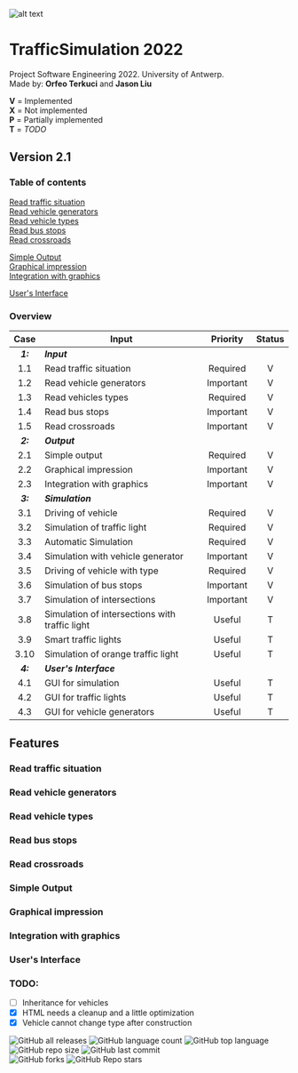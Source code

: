 ![alt text](https://upload.wikimedia.org/wikipedia/commons/e/e3/Universiteit_Antwerpen_logo.svg)
# TrafficSimulation 2022
Project Software Engineering 2022. University of Antwerp.  
Made by: **Orfeo Terkuci** and **Jason Liu**

**V** = Implemented   
**X** = Not implemented  
**P** = Partially implemented  
**T** = _TODO_

## Version 2.1

### Table of contents

[Read traffic situation](https://github.com/OrfeoTerkuci/TrafficSimulation2022#read-traffic-situation)  
[Read vehicle generators](https://github.com/OrfeoTerkuci/TrafficSimulation2022#read-vehicle-generators)  
[Read vehicle types](https://github.com/OrfeoTerkuci/TrafficSimulation2022#read-vehicle-types)  
[Read bus stops](https://github.com/OrfeoTerkuci/TrafficSimulation2022#read-bus-stops)  
[Read crossroads](https://github.com/OrfeoTerkuci/TrafficSimulation2022#read-crossroads)  

[Simple Output](https://github.com/OrfeoTerkuci/TrafficSimulation2022#simple-output)  
[Graphical impression](https://github.com/OrfeoTerkuci/TrafficSimulation2022#graphical-impression)  
[Integration with graphics](https://github.com/OrfeoTerkuci/TrafficSimulation2022#integration-with-graphics)  

[User's Interface](https://github.com/OrfeoTerkuci/TrafficSimulation2022#users-interface)  
  
### Overview  

|Case | Input                       | Priority      | Status |
|:---:|-----------------------------|:-------------:|:------:|
|**_1:_**|**_Input_**|  |   |
|1.1  | Read traffic situation      | Required      |   V    | 
|1.2  | Read vehicle generators     | Important     |   V    |
|1.3  | Read vehicles types         | Required      |   V    |
|1.4  | Read bus stops              | Important     |   V    |
|1.5  | Read crossroads             | Important     |   V    |
|**_2:_**|**_Output_**| |   |
|2.1  | Simple output               | Required      |   V    |
|2.2  | Graphical impression        | Important     |   V    |
|2.3  | Integration with graphics   | Important     |   V    |
|**_3:_**|**_Simulation_**| |   |
|3.1  | Driving of vehicle                              | Required    |   V    |
|3.2  | Simulation of traffic light                     | Required    |   V    |
|3.3  | Automatic Simulation                            | Required    |   V    |
|3.4  | Simulation with vehicle generator               | Important   |   V    |
|3.5  | Driving of vehicle with type                    | Required    |   V    |
|3.6  | Simulation of bus stops                         | Important   |   V    |
|3.7  | Simulation of intersections                     | Important   |   V    |
|3.8  | Simulation of intersections with traffic light  | Useful      |   T    |
|3.9  | Smart traffic lights                            | Useful      |   T    |
|3.10 | Simulation of orange traffic light              | Useful      |   T    |
|**_4:_**|**_User's Interface_**|   |   |
|4.1  | GUI for simulation          | Useful       |   T    |
|4.2  | GUI for traffic lights      | Useful       |   T    |
|4.3  | GUI for vehicle generators  | Useful       |   T    |  

## Features


### Read traffic situation 

### Read vehicle generators

### Read vehicle types

### Read bus stops

### Read crossroads 


### Simple Output

### Graphical impression 

### Integration with graphics 

### User's Interface  


### TODO:
- [ ] Inheritance for vehicles  
- [X] HTML needs a cleanup and a little optimization 
- [X] Vehicle cannot change type after construction

![GitHub all releases](https://img.shields.io/github/downloads/OrfeoTerkuci/TrafficSimulation2022/total)
![GitHub language count](https://img.shields.io/github/languages/count/OrfeoTerkuci/TrafficSimulation2022)
![GitHub top language](https://img.shields.io/github/languages/top/OrfeoTerkuci/TrafficSimulation2022?color=yellow)
![GitHub repo size](https://img.shields.io/github/repo-size/OrfeoTerkuci/TrafficSimulation2022)
![GitHub last commit](https://img.shields.io/github/last-commit/OrfeoTerkuci/TrafficSimulation2022)  
![GitHub forks](https://img.shields.io/github/forks/OrfeoTerkuci/TrafficSimulation2022?style=social)
![GitHub Repo stars](https://img.shields.io/github/stars/OrfeoTerkuci/TrafficSimulation2022?style=social)
